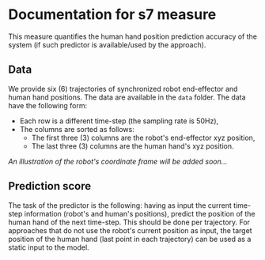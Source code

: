# Documentation for s7 measure

This measure quantifies the human hand position prediction accuracy of the system (if such predictor is available/used by the approach).

## Data

We provide six (6) trajectories of synchronized robot end-effector and human hand positions. The data are available in the `data` folder. The data have the following form:

- Each row is a different time-step (the sampling rate is 50Hz),
- The columns are sorted as follows:
    - The first three (3) columns are the robot's end-effector xyz position,
    - The last three (3) columns are the human hand's xyz position.

*An illustration of the robot's coordinate frame will be added soon...*

## Prediction score

The task of the predictor is the following: having as input the current time-step information (robot's and human's positions), predict the position of the human hand of the next time-step. This should be done per trajectory. For approaches that do not use the robot's current position as input, the target position of the human hand (last point in each trajectory) can be used as a static input to the model.